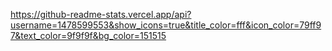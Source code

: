 https://github-readme-stats.vercel.app/api?username=1478599553&show_icons=true&title_color=fff&icon_color=79ff97&text_color=9f9f9f&bg_color=151515
